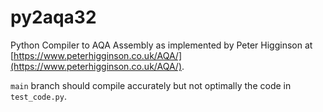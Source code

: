 # py2aqa32
Python Compiler to AQA Assembly as implemented by Peter Higginson at [https://www.peterhigginson.co.uk/AQA/](https://www.peterhigginson.co.uk/AQA/).

`main` branch should compile accurately but not optimally the code in `test_code.py`.
